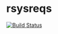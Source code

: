 # rsysreqs

[![Build Status](https://travis-ci.org/glin/rsysreqs.svg?branch=master)](https://travis-ci.org/glin/rsysreqs)
